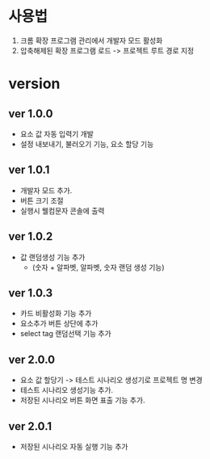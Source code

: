 # 사용법
1. 크롬 확장 프로그램 관리에서 개발자 모드 활성화
2. 압축해제된 확장 프로그램 로드 -> 프로젝트 루트 경로 지정


# version
## ver 1.0.0
* 요소 값 자동 입력기 개발
* 설정 내보내기, 불러오기 기능, 요소 할당 기능

## ver 1.0.1
* 개발자 모드 추가.
* 버튼 크기 조절
* 실행시 웰컴문자 콘솔에 출력

## ver 1.0.2
* 값 랜덤생성 기능 추가
  * (숫자 + 알파벳, 알파벳, 숫자 랜덤 생성 기능)

## ver 1.0.3 
* 카드 비활성화 기능 추가
* 요소추가 버튼 상단에 추가
* select tag 랜덤선택 기능 추가

## ver 2.0.0
* 요소 값 할당기 -> 테스트 시나리오 생성기로 프로젝트 명 변경
* 테스트 시나리오 생성기능 추가.
* 저장된 시나리오 버튼 화면 표출 기능 추가.

## ver 2.0.1 
* 저장된 시나리오 자동 실행 기능 추가